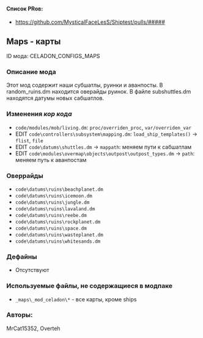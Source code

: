 

#### Список PRов:

- https://github.com/MysticalFaceLesS/Shiptest/pulls/#####
<!--
  Ссылки на PRы, связанные с модом:
  - Создание
  - Большие изменения
-->

<!-- Название мода. Не важно на русском или на английском. -->
## Maps - карты

ID мода: CELADON_CONFIGS_MAPS
<!--
  Название модпака прописными буквами, СОЕДИНЁННЫМИ_ПОДЧЁРКИВАНИЕМ,
  которое ты будешь использовать для обозначения файлов.
-->

### Описание мода

Этот мод содержит наши субшатлы, руинки и аванпосты.
В random_ruins.dm находится оверайды руинок.
В файле subshuttles.dm находятся датумы новых сабшатлов. 
<!--
  Что он делает, что добавляет: что, куда, зачем и почему - всё здесь.
  А также любая полезная информация.
-->

### Изменения *кор кода*

- `code/modules/mob/living.dm`: `proc/overriden_proc`, `var/overriden_var`
- EDIT `code\controllers\subsystem\mapping.dm`: `load_ship_templates()` -> `flist`, `file`
- EDIT `code\datums\shuttles.dm` -> `mappath`: меняем пути к сабшатлам
- EDIT `code\modules\overmap\objects\outpost\outpost_types.dm` -> `path`: меняем путь к аванпостам
<!--
  Если вы редактировали какие-либо процедуры или переменные в кор коде,
  они должны быть указаны здесь.
  Нужно указать и файл, и процедуры/переменные.

  Изменений нет - напиши "Отсутствуют"
-->

### Оверрайды

- `code\datums\ruins\beachplanet.dm`
- `code\datums\ruins\icemoon.dm`
- `code\datums\ruins\jungle.dm`
- `code\datums\ruins\lavaland.dm`
- `code\datums\ruins\reebe.dm`
- `code\datums\ruins\rockplanet.dm`
- `code\datums\ruins\space.dm`
- `code\datums\ruins\wasteplanet.dm`
- `code\datums\ruins\whitesands.dm`

<!--
  Если ты добавлял новый модульный оверрайд, его нужно указать здесь.
  Здесь указываются оверрайды в твоём моде и папке `_master_files`

  Изменений нет - напиши "Отсутствуют"
-->

### Дефайны

- Отсутствуют
<!--
  Если требовалось добавить какие-либо дефайны, укажи файлы,
  в которые ты их добавил, а также перечисли имена.
  И то же самое, если ты используешь дефайны, определённые другим модом.

  Не используешь - напиши "Отсутствуют"
-->

### Используемые файлы, не содержащиеся в модпаке

- `_maps\_mod_celadon\*` - все карты, кроме ships
<!--
  Будь то немодульный файл или модульный файл, который не содержится в папке,
  принадлежащей этому конкретному моду, он должен быть упомянут здесь.
  Хорошими примерами являются иконки или звуки, которые используются одновременно
  несколькими модулями, или что-либо подобное.
-->

### Авторы:

MrCat15352, Overteh
<!--
  Здесь находится твой никнейм
  Если работал совместно - никнеймы тех, кто помогал.
  В случае порта чего-либо должна быть ссылка на источник.
-->
